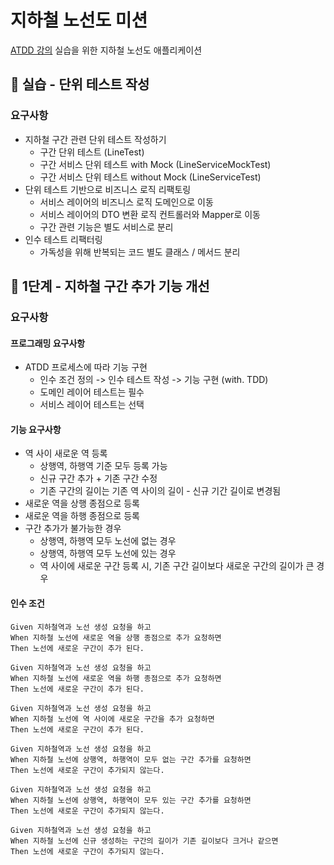 # 지하철 노선도 미션
[ATDD 강의](https://edu.nextstep.camp/c/R89PYi5H) 실습을 위한 지하철 노선도 애플리케이션

## 🚀 실습 - 단위 테스트 작성

### 요구사항

- 지하철 구간 관련 단위 테스트 작성하기
  - 구간 단위 테스트 (LineTest)
  - 구간 서비스 단위 테스트 with Mock (LineServiceMockTest)
  - 구간 서비스 단위 테스트 without Mock (LineServiceTest)
- 단위 테스트 기반으로 비즈니스 로직 리팩토링
  - 서비스 레이어의 비즈니스 로직 도메인으로 이동
  - 서비스 레이어의 DTO 변환 로직 컨트롤러와 Mapper로 이동
  - 구간 관련 기능은 별도 서비스로 분리
- 인수 테스트 리팩터링
  - 가독성을 위해 반복되는 코드 별도 클래스 / 메서드 분리

## 🚀 1단계 - 지하철 구간 추가 기능 개선

### 요구사항

#### 프로그래밍 요구사항

- ATDD 프로세스에 따라 기능 구현
  - 인수 조건 정의 -> 인수 테스트 작성 -> 기능 구현 (with. TDD)
  - 도메인 레이어 테스트는 필수
  - 서비스 레이어 테스트는 선택

#### 기능 요구사항

- 역 사이 새로운 역 등록
  - 상행역, 하행역 기준 모두 등록 가능
  - 신규 구간 추가 + 기존 구간 수정
  - 기존 구간의 길이는 기존 역 사이의 길이 - 신규 기간 길이로 변경됨
- 새로운 역을 상행 종점으로 등록
- 새로운 역을 하행 종점으로 등록
- 구간 추가가 불가능한 경우
  - 상행역, 하행역 모두 노선에 없는 경우
  - 상행역, 하행역 모두 노선에 있는 경우
  - 역 사이에 새로운 구간 등록 시, 기존 구간 길이보다 새로운 구간의 길이가 큰 경우

#### 인수 조건

```
Given 지하철역과 노선 생성 요청을 하고
When 지하철 노선에 새로운 역을 상행 종점으로 추가 요청하면
Then 노선에 새로운 구간이 추가 된다.

Given 지하철역과 노선 생성 요청을 하고
When 지하철 노선에 새로운 역을 하행 종점으로 추가 요청하면
Then 노선에 새로운 구간이 추가 된다.

Given 지하철역과 노선 생성 요청을 하고
When 지하철 노선에 역 사이에 새로운 구간을 추가 요청하면
Then 노선에 새로운 구간이 추가 된다.

Given 지하철역과 노선 생성 요청을 하고
When 지하철 노선에 상행역, 하행역이 모두 없는 구간 추가를 요청하면
Then 노선에 새로운 구간이 추가되지 않는다.

Given 지하철역과 노선 생성 요청을 하고
When 지하철 노선에 상행역, 하행역이 모두 있는 구간 추가를 요청하면
Then 노선에 새로운 구간이 추가되지 않는다.

Given 지하철역과 노선 생성 요청을 하고
When 지하철 노선에 신규 생성하는 구간의 길이가 기존 길이보다 크거나 같으면
Then 노선에 새로운 구간이 추가되지 않는다.
```